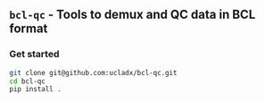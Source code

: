 ## `bcl-qc` - Tools to demux and QC data in BCL format

### Get started

```bash
git clone git@github.com:ucladx/bcl-qc.git
cd bcl-qc
pip install .
```
